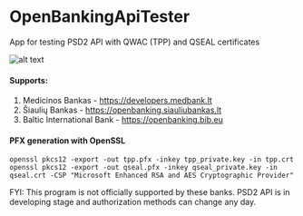 # OpenBankingApiTester
App for testing PSD2 API with QWAC (TPP) and QSEAL certificates

![alt text](https://github.com/miroslavm87/OpenBankingApiTester/blob/master/images/OpenBankingApiTester.png)

#### Supports:
1. Medicinos Bankas - https://developers.medbank.lt
2. Šiaulių Bankas - https://openbanking.siauliubankas.lt
3. Baltic International Bank - https://openbanking.bib.eu

#### PFX generation with OpenSSL
    openssl pkcs12 -export -out tpp.pfx -inkey tpp_private.key -in tpp.crt
    openssl pkcs12 -export -out qseal.pfx -inkey qseal_private.key -in qseal.crt -CSP "Microsoft Enhanced RSA and AES Cryptographic Provider"

FYI: This program is not officially supported by these banks. PSD2 API is in developing stage and authorization methods can change any day.
